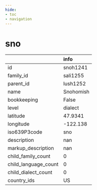 ```yaml
---
hide:
- toc
- navigation
---
```

# sno
|                      | info      |
|:---------------------|:----------|
| id                   | snoh1241  |
| family_id            | sali1255  |
| parent_id            | lush1252  |
| name                 | Snohomish |
| bookkeeping          | False     |
| level                | dialect   |
| latitude             | 47.9341   |
| longitude            | -122.138  |
| iso639P3code         | sno       |
| description          | nan       |
| markup_description   | nan       |
| child_family_count   | 0         |
| child_language_count | 0         |
| child_dialect_count  | 0         |
| country_ids          | US        |